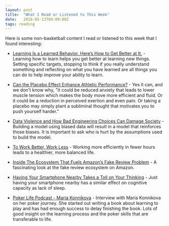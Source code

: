 ```yaml
---
layout: post
title:  "What I Read or Listened to This Week"
date:   2018-05-13T09:09:00Z
tags: reading
---
```

Here is some non-basketball content I read or listened to this week that I found interesting:


* [Learning Is a Learned Behavior. Here’s How to Get Better at It.](https://hbr.org/2018/05/learning-is-a-learned-behavior-heres-how-to-get-better-at-it) - Learning how to learn helps you get better at learning new things. Setting specific targets, stopping to think if you really understand something and reflecting on what you have learned are all things you can do to help improve your ability to learn.

* [Can the Placebo Effect Enhance Athletic Performance?](https://www.quickanddirtytips.com/health-fitness/exercise/can-the-placebo-effect-enhance-athletic-performance) - Yes it can, and we don't know why, "it could be reduced anxiety that leads to lower muscle tension which makes the body move more efficient and fluid. Or it could be a reduction in perceived exertion and even pain. Or taking a placebo may simply plant a subliminal thought that motivates you to push yourself harder."

* [Data Violence and How Bad Engineering Choices Can Damage Society](https://medium.com/s/story/data-violence-and-how-bad-engineering-choices-can-damage-society-39e44150e1d4) - Building a model using biased data will result in a model that reinforces those biases. It is important to ask who is hurt by the assumptions used to build the model.

* [To Work Better, Work Less](https://www.theatlantic.com/business/archive/2014/08/to-work-better-work-less/375763/) - Working more efficiently in fewer hours leads to a healthier, more balanced life.

* [Inside The Ecosystem That Fuels Amazon’s Fake Review Problem](https://www.buzzfeed.com/nicolenguyen/amazon-fake-review-problem) - A fascinating look at the fake review ecosystem on Amazon.

* [Having Your Smartphone Nearby Takes a Toll on Your Thinking](https://hbr.org/2018/03/having-your-smartphone-nearby-takes-a-toll-on-your-thinking) - Just having your smartphone nearby has a similar effect on cognitive capacity as lack of sleep.

* [Poker Life Podcast - Maria Konnikova](https://www.youtube.com/watch?v=kegMJe62jYA) - Interview with Maria Konnikova on her poker journey. She started out writing a book about learning to play and has had enough success to delay finishing the book. Lots of good insight on the learning process and the poker skills that are transferable to life.
